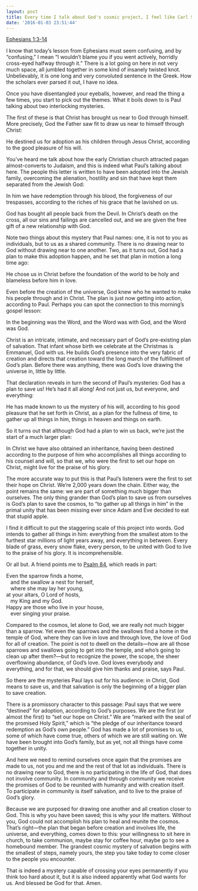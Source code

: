 ```yaml
---
layout: post
title: Every time I talk about God's cosmic project, I feel like Carl Sagan
date: '2016-01-03 23:51:44'
---
```



[Ephesians 1:3-14](http://bible.oremus.org/?ql=318864664)

I know that today’s lesson from Ephesians must seem confusing, and by “confusing,” I mean “I wouldn’t blame you if you went actively, horridly cross-eyed halfway through it.” There is a lot going on here in not very much space, all jumbled together in some kind of insanely twisted knot. Unbelievably, it is one long and very convoluted sentence in the Greek. How the scholars ever parsed it out, I have no idea.

Once you have disentangled your eyeballs, however, and read the thing a few times, you start to pick out the themes. What it boils down to is Paul talking about two interlocking mysteries.

The first of these is that Christ has brought us near to God through himself. More precisely, God the Father saw fit to draw us near to himself through Christ:

He destined us for adoption as his children through Jesus Christ, according to the good pleasure of his will.

You’ve heard me talk about how the early Christian church attracted pagan almost-converts to Judaism, and this is indeed what Paul’s talking about here. The people this letter is written to have been adopted into the Jewish family, overcoming the alienation, hostility and sin that have kept them separated from the Jewish God:

In him we have redemption through his blood, the forgiveness of our trespasses, according to the riches of his grace that he lavished on us.

God has bought all people back from the Devil. In Christ’s death on the cross, all our sins and failings are cancelled out, and we are given the free gift of a new relationship with God.

Note two things about this mystery that Paul names: one, it is not to you as individuals, but to us as a shared community. There is no drawing near to God without drawing near to one another. Two, as it turns out, God had a plan to make this adoption happen, and he set that plan in motion a long time ago:

He chose us in Christ before the foundation of the world to be holy and blameless before him in love.

Even before the creation of the universe, God knew who he wanted to make his people through and in Christ. The plan is just now getting into action, according to Paul. Perhaps you can spot the connection to this morning’s gospel lesson:

In the beginning was the Word, and the Word was with God, and the Word was God.

Christ is an intricate, intimate, and necessary part of God’s pre-existing plan of salvation. That infant whose birth we celebrate at the Christmas is Emmanuel, God with us. He builds God’s presence into the very fabric of creation and directs that creation toward the long march of the fulfillment of God’s plan. Before there was anything, there was God’s love drawing the universe in, little by little.

That declaration reveals in turn the second of Paul’s mysteries: God has a plan to save us! He’s had it all along! And not just us, but everyone, and everything:

He has made known to us the mystery of his will, according to his good pleasure that he set forth in Christ, as a plan for the fullness of time, to gather up all things in him, things in heaven and things on earth.

So it turns out that although God had a plan to win us back, we’re just the start of a much larger plan:

In Christ we have also obtained an inheritance, having been destined according to the purpose of him who accomplishes all things according to his counsel and will, so that we, who were the first to set our hope on Christ, might live for the praise of his glory.

The more accurate way to put this is that Paul’s listeners were the first to set their hope on Christ. We’re 2,000 years down the chain. Either way, the point remains the same: we are part of something much bigger than ourselves. The only thing grander than God’s plan to save us from ourselves is God’s plan to save the cosmos, to “to gather up all things in him” in the primal unity that has been missing ever since Adam and Eve decided to eat that stupid apple.

I find it difficult to put the staggering scale of this project into words. God intends to gather all things in him: everything from the smallest atom to the furthest star millions of light years away, and everything in between. Every blade of grass, every snow flake, every person, to be united with God to live to the praise of his glory. It is incomprehensible.

Or all but. A friend points me to [Psalm 84](http://bible.oremus.org/?ql=318864923), which reads in part:

Even the sparrow finds a home,  
   and the swallow a nest for herself,  
   where she may lay her young,  
at your altars, O Lord of hosts,  
   my King and my God.  
Happy are those who live in your house,  
   ever singing your praise.

Compared to the cosmos, let alone to God, we are really not much bigger than a sparrow. Yet even the sparrows and the swallows find a home in the temple of God, where they can live in love and through love, the love of God for all of creation. The point is not to dwell on the details—how are all those sparrows and swallows going to get into the temple, and who’s going to clean up after them?—but to recognize the power, the scope, the sheer overflowing abundance, of God’s love. God loves everybody and everything, and for that, we should give him thanks and praise, says Paul.

So there are the mysteries Paul lays out for his audience: <span class="quoteright">in Christ, God means to save us</span>, and that salvation is only the beginning of a bigger plan to save creation.

There is a promissory character to this passage: Paul says that we were “destined” for adoption, according to God’s purposes. We are the first (or almost the first) to “set our hope on Christ.” We are “marked with the seal of the promised Holy Spirit,” which is “the pledge of our inheritance toward redemption as God’s own people.” God has made a lot of promises to us, some of which have come true, others of which we are still waiting on. We have been brought into God’s family, but as yet, not all things have come together in unity.

And here we need to remind ourselves once again that the promises are made to us, not you and me and the rest of that lot as individuals. There is no drawing near to God, there is no participating in the life of God, that does not involve community. In community and through community we receive the promises of God to be reunited with humanity and with creation itself. <span class="quoteleft">To participate in community is itself salvation</span>, and to live to the praise of God’s glory.

Because we are purposed for drawing one another and all creation closer to God. This is why you have been saved; this is why your life matters. Without you, God could not accomplish his plan to heal and reunite the cosmos. That’s right—the plan that began before creation and involves life, the universe, and everything, comes down to this: your willingness to sit here in church, to take communion, maybe stay for coffee hour, maybe go to see a homebound member. The grandest cosmic mystery of salvation begins with the smallest of steps, namely yours, the step you take today to come closer to the people you encounter.

That is indeed a mystery capable of crossing your eyes permanently if you think too hard about it, but it is also indeed apparently what God wants for us. And blessed be God for that. Amen.



